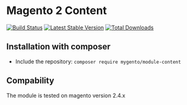 # Magento 2 Content

[![Build Status](https://travis-ci.com/mygento/module-content.svg?branch=v2.3)](https://travis-ci.com/mygento/module-content)
[![Latest Stable Version](https://poser.pugx.com/mygento/module-content/v/stable)](https://packagist.com/packages/mygento/module-content)
[![Total Downloads](https://poser.pugx.com/mygento/module-content/downloads)](https://packagist.com/packages/mygento/module-content)

## Installation with composer
* Include the repository: `composer require mygento/module-content`

## Compability
The module is tested on magento version 2.4.x